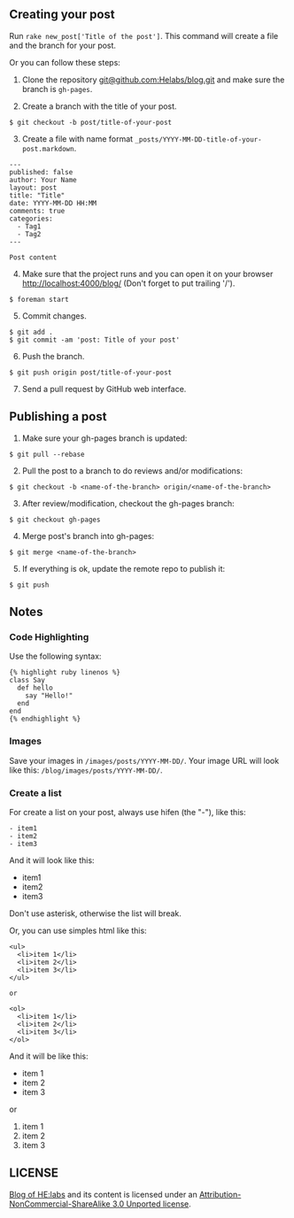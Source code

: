 ## Creating your post

Run ```rake new_post['Title of the post']```. This command will create a file and the branch for your post.

Or you can follow these steps:

1) Clone the repository [git@github.com:Helabs/blog.git](https://github.com/Helabs/blog) and make sure the branch is `gh-pages`.

2) Create a branch with the title of your post.

```
$ git checkout -b post/title-of-your-post
```

3) Create a file with name format `_posts/YYYY-MM-DD-title-of-your-post.markdown`.

```
---
published: false
author: Your Name
layout: post
title: "Title"
date: YYYY-MM-DD HH:MM
comments: true
categories:
  - Tag1
  - Tag2
---

Post content
```

4) Make sure that the project runs and you can open it on your browser [http://localhost:4000/blog/](http://localhost:4000/blog/) (Don't forget to put trailing '/').

```
$ foreman start
```

5) Commit changes.

```
$ git add .
$ git commit -am 'post: Title of your post'
```

6) Push the branch.

```
$ git push origin post/title-of-your-post
```

7) Send a pull request by GitHub web interface.

## Publishing a post

1) Make sure your gh-pages branch is updated:

```
$ git pull --rebase
```
 
2) Pull the post to a branch to do reviews and/or modifications:

```
$ git checkout -b <name-of-the-branch> origin/<name-of-the-branch>
```
 
3) After review/modification, checkout the gh-pages branch:
 
```
$ git checkout gh-pages
```
 
4) Merge post's branch into gh-pages:
 
```
$ git merge <name-of-the-branch>
```
 
5) If everything is ok, update the remote repo to publish it:
 
```
$ git push
```

## Notes

### Code Highlighting

Use the following syntax:

```
{% highlight ruby linenos %}
class Say
  def hello
    say "Hello!"
  end
end
{% endhighlight %}
```

### Images

Save your images in `/images/posts/YYYY-MM-DD/`. Your image URL will look like this: `/blog/images/posts/YYYY-MM-DD/`.

### Create a list

For create a list on your post, always use hifen (the "-"), like this:

```
- item1
- item2
- item3
```

And it will look like this: 

- item1
- item2
- item3

Don't use asterisk, otherwise the list will break.

Or, you can use simples html like this:

```
<ul>
  <li>item 1</li>
  <li>item 2</li>
  <li>item 3</li>
</ul>

or

<ol>
  <li>item 1</li>
  <li>item 2</li>
  <li>item 3</li>
</ol>
```
And it will be like this: 

<ul>
  <li>item 1</li>
  <li>item 2</li>
  <li>item 3</li>
</ul>

or

<ol>
  <li>item 1</li>
  <li>item 2</li>
  <li>item 3</li>
</ol>

## LICENSE

[Blog of HE:labs](http://helabs.com.br/blog/) and its content is licensed under an [Attribution-NonCommercial-ShareAlike 3.0 Unported license](http://creativecommons.org/licenses/by-nc-sa/3.0/legalcode).
